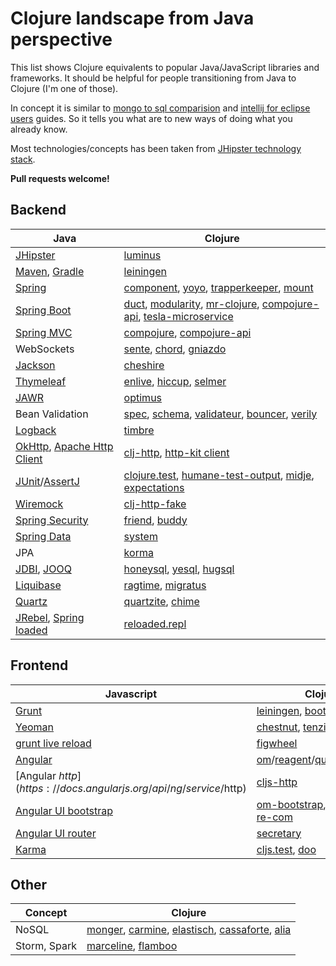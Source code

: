 Clojure landscape from Java perspective
=======================================

This list shows Clojure equivalents to popular Java/JavaScript libraries and frameworks. It should be helpful for people transitioning from Java to Clojure (I'm one of those).

In concept it is similar to
[mongo to sql comparision](http://docs.mongodb.org/manual/reference/sql-comparison/) and [intellij for eclipse users](https://www.jetbrains.com/idea/help/eclipse.html) guides. So it tells you what are to new ways of doing what you already know.

Most technologies/concepts has been taken from [JHipster technology stack](https://jhipster.github.io/tech_stack.html).

**Pull requests welcome!**

Backend
-------

| Java | Clojure |
|------|---------|
|[JHipster](https://jhipster.github.io/)|[luminus](http://www.luminusweb.net/)|
|[Maven](https://maven.apache.org/), [Gradle](https://gradle.org/) | [leiningen](http://leiningen.org/) |
|[Spring](http://projects.spring.io/spring-framework/) | [component](https://github.com/stuartsierra/component), [yoyo](https://github.com/jarohen/yoyo), [trapperkeeper](https://github.com/puppetlabs/trapperkeeper), [mount](https://github.com/tolitius/mount)|
|[Spring Boot](http://projects.spring.io/spring-boot/) | [duct](https://github.com/weavejester/duct), [modularity](https://modularity.org/templates/hello-world-web.html), [mr-clojure](https://github.com/mixradio/mr-clojure), [compojure-api](https://github.com/metosin/compojure-api), [tesla-microservice](https://github.com/otto-de/tesla-microservice)|
|[Spring MVC](http://docs.spring.io/spring-framework/docs/current/spring-framework-reference/html/mvc.html)|[compojure](https://github.com/weavejester/compojure), [compojure-api](https://github.com/metosin/compojure-api)|
|WebSockets|[sente](https://github.com/ptaoussanis/sente), [chord](https://github.com/jarohen/chord), [gniazdo](https://github.com/stylefruits/gniazdo)|
|[Jackson](http://wiki.fasterxml.com/JacksonHome)|[cheshire](https://github.com/dakrone/cheshire)|
|[Thymeleaf](http://www.thymeleaf.org/)|[enlive](https://github.com/cgrand/enlive), [hiccup](https://github.com/weavejester/hiccup), [selmer](https://github.com/yogthos/Selmer)|
|[JAWR](https://jawr.java.net/)|[optimus](https://github.com/magnars/optimus)|
|Bean Validation|[spec](https://clojure.org/guides/spec), [schema](https://github.com/Prismatic/schema), [validateur](https://github.com/michaelklishin/validateur), [bouncer](https://github.com/leonardoborges/bouncer), [verily](https://github.com/jkk/verily)|
|[Logback](http://logback.qos.ch/)|[timbre](https://github.com/ptaoussanis/timbre)|
|[OkHttp](http://square.github.io/okhttp/), [Apache Http Client](https://hc.apache.org/httpcomponents-client-ga/)|[clj-http](https://github.com/dakrone/clj-http), [http-kit client](http://www.http-kit.org/client.html)|
|[JUnit](http://junit.org/)/[AssertJ](http://joel-costigliola.github.io/assertj/)|[clojure.test](http://blog.jayfields.com/2010/08/clojuretest-introduction.html), [humane-test-output](https://github.com/pjstadig/humane-test-output), [midje](https://github.com/marick/Midje), [expectations](http://jayfields.com/expectations/)|
|[Wiremock](http://wiremock.org/)|[clj-http-fake](https://github.com/myfreeweb/clj-http-fake)|
|[Spring Security](http://projects.spring.io/spring-security/)|[friend](https://github.com/cemerick/friend), [buddy](https://github.com/funcool/buddy/)|
|[Spring Data](http://projects.spring.io/spring-data/)|[system](https://github.com/danielsz/system)|
|JPA|[korma](http://sqlkorma.com/)|
|[JDBI](http://jdbi.org), [JOOQ](http://www.jooq.org/)|[honeysql](https://github.com/jkk/honeysql), [yesql](https://github.com/krisajenkins/yesql), [hugsql](https://github.com/layerware/hugsql)|
|[Liquibase](http://www.liquibase.org)|[ragtime](https://github.com/weavejester/ragtime), [migratus](https://github.com/yogthos/migratus)|
|[Quartz](http://quartz-scheduler.org/)|[quartzite](https://github.com/michaelklishin/quartzite), [chime](https://github.com/jarohen/chime)|
|[JRebel](http://zeroturnaround.com/software/jrebel/), [Spring loaded](https://github.com/spring-projects/spring-loaded)|[reloaded.repl](https://github.com/weavejester/reloaded.repl)|

Frontend
--------

|Javascript|ClojureScript|
|----------|-------------|
|[Grunt](http://gruntjs.com/)|[leiningen](http://leiningen.org/), [boot](http://boot-clj.com/)|
|[Yeoman](http://yeoman.io/)|[chestnut](https://github.com/plexus/chestnut), [tenzing](https://github.com/martinklepsch/tenzing)|
|[grunt live reload](https://github.com/gruntjs/grunt-contrib-watch#optionslivereload)|[figwheel](https://github.com/bhauman/lein-figwheel)|
|[Angular](https://angularjs.org/)| [om](https://github.com/omcljs/om)/[reagent](https://github.com/reagent-project/reagent)/[quiescent](https://github.com/levand/quiescent)/[rum](https://github.com/tonsky/rum)/[brutha](https://github.com/weavejester/brutha)|
|[Angular $http](https://docs.angularjs.org/api/ng/service/$http)|[cljs-http](https://github.com/r0man/cljs-http)|
|[Angular UI bootstrap](https://angular-ui.github.io/bootstrap/)|[om-bootstrap](https://github.com/racehub/om-bootstrap), [bootstrap-cljs](https://github.com/luxbock/bootstrap-cljs), [re-com](https://github.com/Day8/re-com)|
|[Angular UI router](https://github.com/angular-ui/ui-router)|[secretary](https://github.com/gf3/secretary)|
|[Karma](http://karma-runner.github.io/)|[cljs.test](https://github.com/clojure/clojurescript/wiki/Testing), [doo](https://github.com/bensu/doo)|

Other
-----

|Concept|Clojure|
|-------|-------|
|NoSQL|[monger](http://clojuremongodb.info/), [carmine](https://github.com/ptaoussanis/carmine), [elastisch](http://clojureelasticsearch.info/), [cassaforte](http://clojurecassandra.info/), [alia](https://github.com/mpenet/alia)|
|Storm, Spark|[marceline](https://github.com/yieldbot/marceline), [flamboo](https://github.com/yieldbot/flambo)|
